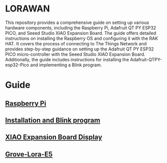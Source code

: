 # LORAWAN

This repository provides a comprehensive guide on setting up various hardware components, including the Raspberry Pi, Adafruit QT PY ESP32 PICO, and Seeed Studio XIAO Expansion Board. The guide offers detailed instructions on installing the Raspberry OS and configuring it with the RAK HAT. It covers the process of connecting to The Things Network and provides step-by-step guidance on setting up the Adafruit QT PY ESP32 PICO micro-controller with the Seeed Studio XIAO Expansion Board. Additionally, the guide includes instructions for installing the Adafruit-QTPY-esp32-Pico and implementing a Blink program.

# Guide
## [Raspberry Pi](https://github.com/nikhilramini/Adafruit-QTPY-esp32-Pico/blob/main/Raspberry%20Pi)
## [Installation and Blink program](https://github.com/nikhilramini/Adafruit-QTPY-esp32-Pico/blob/main/Installation%20and%20Blink%20program)
## [XIAO Expansion Board Display](https://github.com/nikhilramini/Adafruit-QTPY-esp32-Pico/blob/main/XIAO%20Expansion%20Board%20Display)
## [Grove-Lora-E5](https://github.com/nikhilramini/Adafruit-QTPY-esp32-Pico/blob/main/Grove-Lora-E5)
